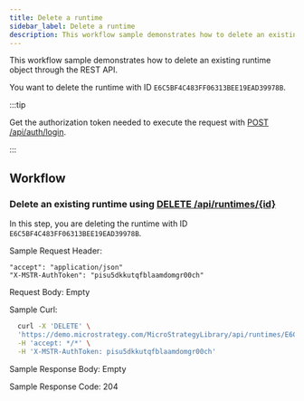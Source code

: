 ```yaml
---
title: Delete a runtime
sidebar_label: Delete a runtime
description: This workflow sample demonstrates how to delete an existing runtime object through the REST API.
---
```


<Available since="2021 Update 7" />

This workflow sample demonstrates how to delete an existing runtime object through the REST API.

You want to delete the runtime with ID `E6C5BF4C483FF06313BEE19EAD39978B`.

:::tip

Get the authorization token needed to execute the request with [POST /api/auth/login](https://demo.microstrategy.com/MicroStrategyLibrary/api-docs/index.html#/Authentication/postLogin).

:::

## Workflow

### Delete an existing runtime using [DELETE /api/runtimes/{id}](https://demo.microstrategy.com/MicroStrategyLibrary/api-docs/index.html#/Runtimes/deleteScriptRuntime)

In this step, you are deleting the runtime with ID `E6C5BF4C483FF06313BEE19EAD39978B`.

Sample Request Header:

```http
"accept": "application/json"
"X-MSTR-AuthToken": "pisu5dkkutqfblaamdomgr00ch"
```

Request Body: Empty

Sample Curl:

```bash
  curl -X 'DELETE' \
  'https://demo.microstrategy.com/MicroStrategyLibrary/api/runtimes/E6C5BF4C483FF06313BEE19EAD39978B' \
  -H 'accept: */*' \
  -H 'X-MSTR-AuthToken: pisu5dkkutqfblaamdomgr00ch'
```

Sample Response Body: Empty

Sample Response Code: 204
